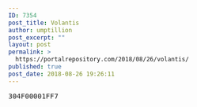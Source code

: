 ```yaml
---
ID: 7354
post_title: Volantis
author: umptillion
post_excerpt: ""
layout: post
permalink: >
  https://portalrepository.com/2018/08/26/volantis/
published: true
post_date: 2018-08-26 19:26:11
---
```

<pre>304F00001FF7</pre>